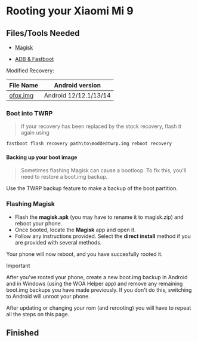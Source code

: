 # Rooting your Xiaomi Mi 9

## Files/Tools Needed

- [Magisk](https://github.com/topjohnwu/Magisk/releases/latest)

- [ADB & Fastboot](https://developer.android.com/studio/releases/platform-tools)

Modified Recovery:

| File Name                                       | Android version |
|-------------------------------------------------|-----------------|
| [ofox.img](https://github.com/woacepheus/Port-Windows-11-Xiaomi-Mi-9/releases/download/recoveries/ofox.img) | Android 12/12.1/13/14 |

### Boot into TWRP
>
> If your recovery has been replaced by the stock recovery, flash it again using

```cmd
fastboot flash recovery path\to\moddedtwrp.img reboot recovery
```

#### Backing up your boot image
>
> Sometimes flashing Magisk can cause a bootloop. To fix this, you'll need to restore a boot.img backup.

Use the TWRP backup feature to make a backup of the boot partition.

### Flashing Magisk

- Flash the **magisk.apk** (you may have to rename it to magisk.zip) and reboot your phone.
- Once booted, locate the **Magisk** app and open it.
- Follow any instructions provided. Select the **direct install** method if you are provided with several methods.

Your phone will now reboot, and you have succesfully rooted it.

> [!IMPORTANT]
> After you've rooted your phone, create a new boot.img backup in Android and in Windows (using the WOA Helper app) and remove any remaining boot.img backups you have made previously. If you don't do this, switching to Android will unroot your phone.
>
> After updating or changing your rom (and rerooting) you will have to repeat all the steps on this page.

## Finished
